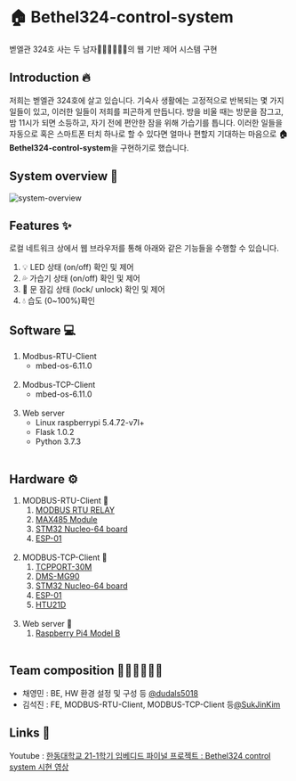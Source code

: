 # 🏠 Bethel324-control-system
벧엘관 324호 사는 두 남자👨🏻‍💻👨🏻‍💻의 웹 기반 제어 시스템 구현
    <br/>
## Introduction 🔥
저희는 벧엘관 324호에 살고 있습니다. 기숙사 생활에는 고정적으로 반복되는 몇 가지 일들이 있고, 이러한 일들이 저희를 피곤하게 만듭니다. 방을 비울 때는 방문을 잠그고, 밤 11시가 되면 소등하고, 자기 전에 편안한 잠을 위해 가습기를 틉니다. 이러한 일들을 자동으로 혹은 스마트폰 터치 하나로 할 수 있다면 얼마나 편할지 기대하는 마음으로 **🏠 Bethel324-control-system**을 구현하기로 했습니다.
    <br/>
## System overview 🔮
![system-overview](system-overview.jepg)
    <br/>
## Features ✨
로컬 네트워크 상에서 웹 브라우저를 통해 아래와 같은 기능들을 수행할 수 있습니다.
1. 💡 LED 상태 (on/off) 확인 및 제어
2. 💦 가습기 상태 (on/off) 확인 및 제어
3. 🚪 문 잠김 상태 (lock/ unlock) 확인 및 제어
4. 💧 습도 (0~100%)확인
    <br/>
## Software 💻
1. Modbus-RTU-Client
   - mbed-os-6.11.0
    <br/>
2. Modbus-TCP-Client
   - mbed-os-6.11.0
    <br/>
3. Web server
   - Linux raspberrypi 5.4.72-v7l+
   - Flask 1.0.2
   - Python 3.7.3
    <br/>
## Hardware ⚙️
1. MODBUS-RTU-Client 🤖
    1. [MODBUS RTU RELAY](https://www.waveshare.com/modbus-rtu-relay.htm)
    2. [MAX485 Module](http://www.openimpulse.com/blog/wp-content/uploads/wpsc/downloadables/MAX485-Datasheet.pdf)
    3. [STM32 Nucleo-64 board](https://www.st.com/resource/en/user_manual/dm00105823-stm32-nucleo64-boards-mb1136-stmicroelectronics.pdf)
    4. [ESP-01](https://www.microchip.ua/wireless/esp01.pdf)
    <br/>
2. MODBUS-TCP-Client 🤖
   1. [TCPPORT-30M](http://comfilewiki.co.kr/ko/doku.php?id=tcpport:index)
   2. [DMS-MG90](https://components101.com/motors/mg90s-metal-gear-servo-motor)
   3. [STM32 Nucleo-64 board](https://www.st.com/resource/en/user_manual/dm00105823-stm32-nucleo64-boards-mb1136-stmicroelectronics.pdf)
   4. [ESP-01](https://www.microchip.ua/wireless/esp01.pdf)
   5. [HTU21D](https://cdn-shop.adafruit.com/datasheets/1899_HTU21D.pdf)
    <br/>
3. Web server 🤖
   1. [Raspberry Pi4 Model B](https://www.raspberrypi.org/documentation/hardware/raspberrypi/bcm2711/rpi_DATA_2711_1p0_preliminary.pdf)
    <br/>
## Team composition 👨🏻‍💻🧑🏻‍💻
- 채영민 : BE, HW 환경 설정 및 구성 등 [@dudals5018](https://github.com/dudals5018)
- 김석진 : FE, MODBUS-RTU-Client, MODBUS-TCP-Client 등[@SukJinKim](https://github.com/SukJinKim)
    <br/>
## Links 🔗
Youtube : [한동대학교 21-1학기 임베디드 파이널 프로젝트 : Bethel324 control system 시현 영상](https://www.youtube.com/watch?v=UDMhM5lJeyQ)

